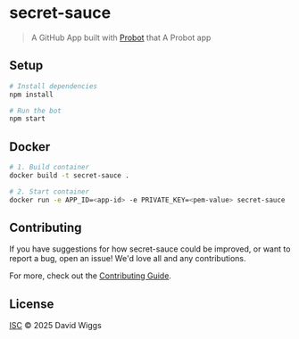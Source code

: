 # secret-sauce

> A GitHub App built with [Probot](https://github.com/probot/probot) that A Probot app

## Setup

```sh
# Install dependencies
npm install

# Run the bot
npm start
```

## Docker

```sh
# 1. Build container
docker build -t secret-sauce .

# 2. Start container
docker run -e APP_ID=<app-id> -e PRIVATE_KEY=<pem-value> secret-sauce
```

## Contributing

If you have suggestions for how secret-sauce could be improved, or want to report a bug, open an issue! We'd love all and any contributions.

For more, check out the [Contributing Guide](CONTRIBUTING.md).

## License

[ISC](LICENSE) © 2025 David Wiggs
